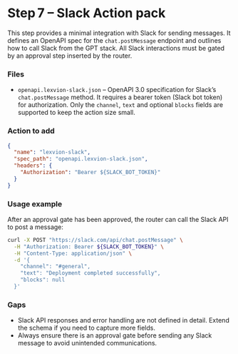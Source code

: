 # Step 7 – Slack Action pack

This step provides a minimal integration with Slack for sending messages.  It defines an OpenAPI spec for the `chat.postMessage` endpoint and outlines how to call Slack from the GPT stack.  All Slack interactions must be gated by an approval step inserted by the router.

### Files

- `openapi.lexvion-slack.json` – OpenAPI 3.0 specification for Slack’s `chat.postMessage` method.  It requires a bearer token (Slack bot token) for authorization.  Only the `channel`, `text` and optional `blocks` fields are supported to keep the action size small.

### Action to add

```json
{
  "name": "lexvion-slack",
  "spec_path": "openapi.lexvion-slack.json",
  "headers": {
    "Authorization": "Bearer ${SLACK_BOT_TOKEN}"
  }
}
```

### Usage example

After an approval gate has been approved, the router can call the Slack API to post a message:

```sh
curl -X POST "https://slack.com/api/chat.postMessage" \
  -H "Authorization: Bearer ${SLACK_BOT_TOKEN}" \
  -H "Content-Type: application/json" \
  -d '{
    "channel": "#general",
    "text": "Deployment completed successfully",
    "blocks": null
  }'
```

### Gaps

- Slack API responses and error handling are not defined in detail.  Extend the schema if you need to capture more fields.
- Always ensure there is an approval gate before sending any Slack message to avoid unintended communications.
